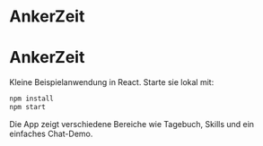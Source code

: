# AnkerZeit
# AnkerZeit

Kleine Beispielanwendung in React. Starte sie lokal mit:

```bash
npm install
npm start
```

Die App zeigt verschiedene Bereiche wie Tagebuch, Skills und ein einfaches Chat-Demo.
